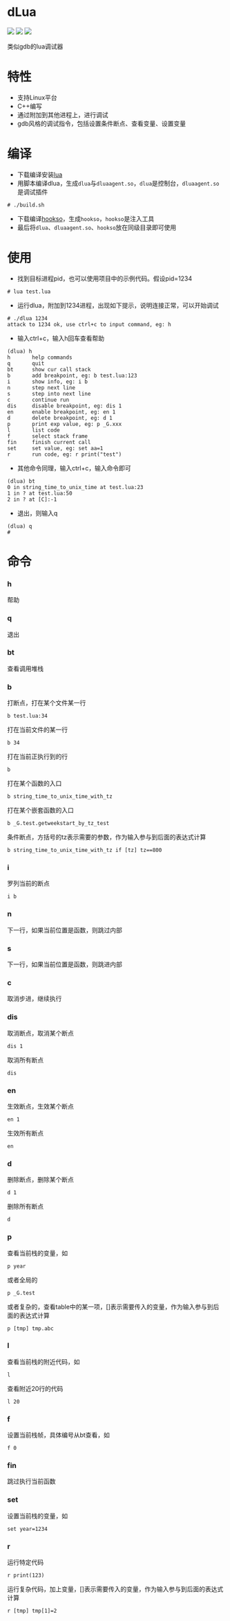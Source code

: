 # dLua

[<img src="https://img.shields.io/github/license/esrrhs/dLua">](https://github.com/esrrhs/dLua)
[<img src="https://img.shields.io/github/languages/top/esrrhs/dLua">](https://github.com/esrrhs/dLua)
[<img src="https://img.shields.io/github/workflow/status/esrrhs/dLua/CI">](https://github.com/esrrhs/dLua/actions)

类似gdb的lua调试器

# 特性
* 支持Linux平台
* C++编写
* 通过附加到其他进程上，进行调试
* gdb风格的调试指令，包括设置条件断点、查看变量、设置变量

# 编译
* 下载编译安装[lua](https://www.lua.org/download.html)
* 用脚本编译dlua，生成```dlua```与```dluaagent.so```，```dlua```是控制台，```dluaagent.so```是调试插件
```
# ./build.sh
```
* 下载编译[hookso](https://github.com/esrrhs/hookso)，生成```hookso```，```hookso```是注入工具
* 最后将```dlua```、```dluaagent.so```、```hookso```放在同级目录即可使用

# 使用
* 找到目标进程pid，也可以使用项目中的示例代码。假设pid=1234
```
# lua test.lua
```

* 运行dlua，附加到1234进程，出现如下提示，说明连接正常，可以开始调试
```
# ./dlua 1234
attack to 1234 ok, use ctrl+c to input command, eg: h
```

* 输入ctrl+c，输入h回车查看帮助
```
(dlua) h
h       help commands
q       quit
bt      show cur call stack
b       add breakpoint, eg: b test.lua:123
i       show info, eg: i b
n       step next line
s       step into next line
c       continue run
dis     disable breakpoint, eg: dis 1
en      enable breakpoint, eg: en 1
d       delete breakpoint, eg: d 1
p       print exp value, eg: p _G.xxx
l       list code
f       select stack frame
fin     finish current call
set     set value, eg: set aa=1
r       run code, eg: r print("test")
```

* 其他命令同理，输入ctrl+c，输入命令即可
```
(dlua) bt
0 in string_time_to_unix_time at test.lua:23
1 in ? at test.lua:50
2 in ? at [C]:-1
```

* 退出，则输入q
```
(dlua) q
#
```

# 命令
### h
帮助
### q
退出
### bt
查看调用堆栈
### b
打断点，打在某个文件某一行
```
b test.lua:34
```
打在当前文件的某一行
```
b 34
```
打在当前正执行到的行
```
b 
```
打在某个函数的入口
```
b string_time_to_unix_time_with_tz
```
打在某个嵌套函数的入口
```
b _G.test.getweekstart_by_tz_test
```
条件断点，方括号的tz表示需要的参数，作为输入参与到后面的表达式计算
```
b string_time_to_unix_time_with_tz if [tz] tz==800
```
### i
罗列当前的断点
```
i b
``` 
### n
下一行，如果当前位置是函数，则跳过内部
### s
下一行，如果当前位置是函数，则跳进内部
### c
取消步进，继续执行
### dis
取消断点，取消某个断点
```
dis 1
```
取消所有断点
```
dis
```
### en
生效断点，生效某个断点
```
en 1
```
生效所有断点
```
en
```
### d
删除断点，删除某个断点
```
d 1
```
删除所有断点
```
d
```
### p
查看当前栈的变量，如
```
p year
```
或者全局的
```
p _G.test
```
或者复杂的，查看table中的某一项，[]表示需要传入的变量，作为输入参与到后面的表达式计算
```
p [tmp] tmp.abc
```
### l
查看当前栈的附近代码，如
```
l
```
查看附近20行的代码
```
l 20
```
### f
设置当前栈帧，具体编号从bt查看，如
```
f 0
```
### fin
跳过执行当前函数
### set
设置当前栈的变量，如
```
set year=1234
```
### r
运行特定代码
```
r print(123)
```
运行复杂代码，加上变量，[]表示需要传入的变量，作为输入参与到后面的表达式计算
```
r [tmp] tmp[1]=2
```
